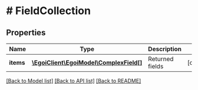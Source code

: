# # FieldCollection

## Properties

Name | Type | Description | Notes
------------ | ------------- | ------------- | -------------
**items** | [**\EgoiClient\EgoiModel\ComplexField[]**](ComplexField.md) | Returned fields | [optional] 

[[Back to Model list]](../../README.md#documentation-for-models) [[Back to API list]](../../README.md#documentation-for-api-endpoints) [[Back to README]](../../README.md)


